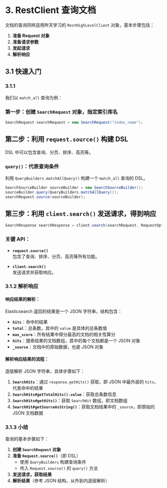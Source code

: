 # 3. RestClient 查询文档

文档的查询同样适用昨天学习的 `RestHighLevelClient` 对象，基本步骤包括：

1. **准备 Request 对象**  
2. **准备请求参数**  
3. **发起请求**  
4. **解析响应**  

## 3.1 快速入门  

### 3.1.1
我们以 `match_all` 查询为例：

### 第一步：创建 `SearchRequest` 对象，指定索引库名
```java
SearchRequest searchRequest = new SearchRequest("index_name");
```

## 第二步：利用 `request.source()` 构建 DSL

DSL 中可以包含查询、分页、排序、高亮等。

### `query()`：代表查询条件
利用 `QueryBuilders.matchAllQuery()` 构建一个 `match_all` 查询的 DSL。

```java
SearchSourceBuilder sourceBuilder = new SearchSourceBuilder();
sourceBuilder.query(QueryBuilders.matchAllQuery());
searchRequest.source(sourceBuilder);
```

## 第三步：利用 `client.search()` 发送请求，得到响应

```java
SearchResponse searchResponse = client.search(searchRequest, RequestOptions.DEFAULT);
```
### 关键 API：

- **`request.source()`**  
  包含了查询、排序、分页、高亮等所有功能。

- **`client.search()`**  
  发送请求并获取响应。
  
### 3.1.2 解析响应

#### 响应结果的解析：
Elasticsearch 返回的结果是一个 JSON 字符串，结构包含：

- **`hits`**：命中的结果  
- **`total`**：总条数，其中的 `value` 是具体的总条数值  
- **`max_score`**：所有结果中得分最高的文档的相关性算分  
- **`hits`**：搜索结果的文档数组，其中的每个文档都是一个 JSON 对象  
- **`_source`**：文档中的原始数据，也是 JSON 对象  

#### 解析响应结果的流程：
逐层解析 JSON 字符串，具体步骤如下：

1. **`SearchHits`**：通过 `response.getHits()` 获取，即 JSON 中最外层的 `hits`，代表命中的结果  
2. **`SearchHits#getTotalHits().value`**：获取总条数信息  
3. **`SearchHits#getHits()`**：获取 `SearchHit` 数组，即文档数组  
4. **`SearchHit#getSourceAsString()`**：获取文档结果中的 `_source`，即原始的 JSON 文档数据  
### 3.1.3 小结

查询的基本步骤如下：

1. **创建 `SearchRequest` 对象**  
2. **准备 `Request.source()`**（即 DSL）
   - 使用 `QueryBuilders` 构建查询条件  
   - 传入 `Request.source()` 的 `query()` 方法  
3. **发送请求，获取结果**  
4. **解析结果**（参考 JSON 结构，从外到内逐层解析）  

